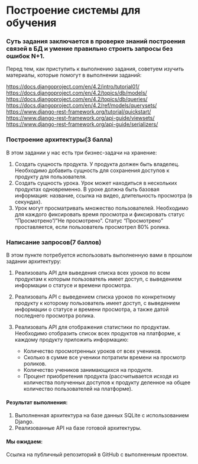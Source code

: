 # Построение системы для обучения

### Суть задания заключается в проверке знаний построения связей в БД и умение правильно строить запросы без ошибок N+1.

Перед тем, как приступить к выполнению задания, советуем изучить материалы, которые помогут в выполнении заданий:

https://docs.djangoproject.com/en/4.2/intro/tutorial01/
https://docs.djangoproject.com/en/4.2/topics/db/models/
https://docs.djangoproject.com/en/4.2/topics/db/queries/
https://docs.djangoproject.com/en/4.2/ref/models/querysets/
https://www.django-rest-framework.org/tutorial/quickstart/
https://www.django-rest-framework.org/api-guide/viewsets/
https://www.django-rest-framework.org/api-guide/serializers/


### Построение архитектуры(3 балла)

В этом задании у нас есть три бизнес-задачи на хранение:
1. Создать сущность продукта. У продукта должен быть владелец. Необходимо добавить сущность для сохранения доступов к продукту для пользователя.
2. Создать сущность урока. Урок может находиться в нескольких продуктах одновременно. В уроке должна быть базовая информация: название, ссылка на видео, длительность просмотра (в секундах).
3. Урок могут просматривать множество пользователей. Необходимо для каждого фиксировать время просмотра и фиксировать статус “Просмотрено”/”Не просмотрено”. Статус “Просмотрено” проставляется, если пользователь просмотрел 80% ролика.
### Написание запросов(7 баллов)

В этом пункте потребуется использовать выполненную вами в прошлом задании архитектуру:
1. Реализовать API для выведения списка всех уроков по всем продуктам к которым пользователь имеет доступ, с выведением информации о статусе и времени просмотра.
2. Реализовать API с выведением списка уроков по конкретному продукту к которому пользователь имеет доступ, с выведением информации о статусе и времени просмотра, а также датой последнего просмотра ролика.
3. Реализовать API для отображения статистики по продуктам. Необходимо отобразить список всех продуктов на платформе, к каждому продукту приложить информацию:

   *  Количество просмотренных уроков от всех учеников.
   *  Сколько в сумме все ученики потратили времени на просмотр роликов.
   *  Количество учеников занимающихся на продукте.
   *  Процент приобретения продукта (рассчитывается исходя из количества полученных доступов к продукту деленное на общее количество пользователей на платформе).


#### Результат выполнения:

1. Выполненная архитектура на базе данных SQLite с использованием Django.
2. Реализованные API на базе готовой архитектуры.


#### Мы ожидаем: 

Ссылка на публичный репозиторий в GitHub с выполненным проектом.
